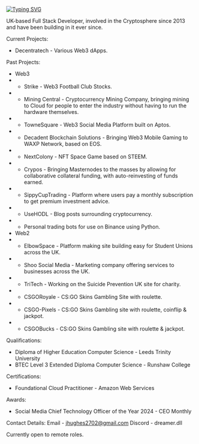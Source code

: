 [![Typing SVG](https://readme-typing-svg.herokuapp.com?font=Fira+Code&duration=2500&pause=1000&lines=d2Dreamer;Blockchain+Enthusiast;Full+Stack+Developer)](https://git.io/typing-svg)

UK-based Full Stack Developer, involved in the Cryptosphere since 2013 and have been building in it ever since. 

Current Projects:
- Decentratech - Various Web3 dApps.

Past Projects:
- Web3
- - Strike - Web3 Football Club Stocks.
- - Mining Central - Cryptocurrency Mining Company, bringing mining to Cloud for people to enter the industry without having to run the hardware themselves.
- - TowneSquare - Web3 Social Media Platform built on Aptos.
- - Decadent Blockchain Solutions - Bringing Web3 Mobile Gaming to WAXP Network, based on EOS.
- - NextColony - NFT Space Game based on STEEM.
- - Crypos - Bringing Masternodes to the masses by allowing for collaborative collateral funding, with auto-reinvesting of funds earned.
- - SippyCupTrading - Platform where users pay a monthly subscription to get premium investment advice.
- - UseHODL - Blog posts surrounding cryptocurrency.
- - Personal trading bots for use on Binance using Python.
- Web2
- - ElbowSpace - Platform making site building easy for Student Unions across the UK.
- - Shoo Social Media - Marketing company offering services to businesses across the UK.
- - TriTech - Working on the Suicide Prevention UK site for charity.
- - CSGORoyale - CS:GO Skins Gambling Site with roulette.
- - CSGO-Pixels - CS:GO Skins Gambling site with roulette, coinflip & jackpot.
- - CSGOBucks - CS:GO Skins Gambling site with roulette & jackpot.

Qualifications:
- Diploma of Higher Education Computer Science - Leeds Trinity University
- BTEC Level 3 Extended Diploma Computer Science - Runshaw College

Certifications:
- Foundational Cloud Practitioner - Amazon Web Services

Awards:
- Social Media Chief Technology Officer of the Year 2024 - CEO Monthly

Contact Details:
Email - jhughes2702@gmail.com
Discord - dreamer.dll

Currently open to remote roles.

